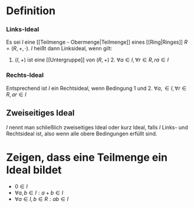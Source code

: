# Definition
### Links-Ideal
Es sei $I$ eine [[Teilmenge - Obermenge|Teilmenge]] eines [[Ring|Ringes]] $R = (R, +, \cdot )$. $I$ heißt dann Linksideal, wenn gilt:
1. $(I, +)$ ist eine [[Untergruppe]] von $(R, +)$ 2. $\forall a \in I, \forall r \in R, ra \in I$
### Rechts-Ideal
Entsprechend ist $I$ ein Rechtsideal, wenn Bedingung 1 und 
2. $\forall a, \in I, \forall r \in R, ar \in I$
## Zweiseitiges Ideal
$I$ nennt man schließlich zweiseitiges Ideal oder kurz Ideal, falls $I$ Links- und Rechtsideal ist, also wenn alle obere Bedingungen erfüllt sind.

# Zeigen, dass eine Teilmenge ein Ideal bildet
- $0 \in I$
- $\forall a, b \in I : a + b \in I$
- $\forall a \in I, b \in R : ab \in I$

